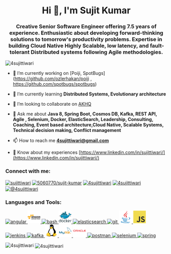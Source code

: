 <h1 align="center">Hi 👋, I'm Sujit Kumar</h1>


<h3 align="center">Creative Senior Software Engineer offering 7.5 years of experience. Enthusiastic about developing forward-thinking solutions to tomorrow's productivity problems. Expertise in building Cloud Native Highly Scalable, low latency, and fault-tolerant Distributed systems following Agile methodologies.</h3>

<p align="left"> <img src="https://komarev.com/ghpvc/?username=4sujittiwari&label=Profile%20views&color=0e75b6&style=flat" alt="4sujittiwari" /> </p>

- 🔭 I’m currently working on [Poiji, SpotBugs](https://github.com/ozlerhakan/poiji , https://github.com/spotbugs/spotbugs)

- 🌱 I’m currently learning **Distributed Systems, Evolutionary architecture**

- 👯 I’m looking to collaborate on [AKHQ](https://github.com/tchiotludo/akhq)

- 💬 Ask me about **Java 8, Spring Boot, Cosmos DB, Kafka, REST API, Agile , Selenium, Docker, ElasticSearch, Leadership, Consulting, Coaching, Event based architecture,Cloud Native, Scalable Systems, Technical decision making, Conflict management**

- 📫 How to reach me **4sujittiwari@gmail.com**

- 📄 Know about my experiences [https://www.linkedin.com/in/sujittiwari/](https://www.linkedin.com/in/sujittiwari/)

<h3 align="left">Connect with me:</h3>
<p align="left">
<a href="https://linkedin.com/in/sujittiwari" target="blank"><img align="center" src="https://raw.githubusercontent.com/rahuldkjain/github-profile-readme-generator/master/src/images/icons/Social/linked-in-alt.svg" alt="sujittiwari" height="30" width="40" /></a>
<a href="https://stackoverflow.com/users/5060770/sujit-kumar" target="blank"><img align="center" src="https://raw.githubusercontent.com/rahuldkjain/github-profile-readme-generator/master/src/images/icons/Social/stack-overflow.svg" alt="5060770/sujit-kumar" height="30" width="40" /></a>
<a href="https://www.hackerrank.com/4sujittiwari" target="blank"><img align="center" src="https://raw.githubusercontent.com/rahuldkjain/github-profile-readme-generator/master/src/images/icons/Social/hackerrank.svg" alt="4sujittiwari" height="30" width="40" /></a>
<a href="https://www.leetcode.com/4sujittiwari" target="blank"><img align="center" src="https://raw.githubusercontent.com/rahuldkjain/github-profile-readme-generator/master/src/images/icons/Social/leet-code.svg" alt="4sujittiwari" height="30" width="40" /></a>
<a href="https://www.hackerearth.com/@4sujittiwari" target="blank"><img align="center" src="https://raw.githubusercontent.com/rahuldkjain/github-profile-readme-generator/master/src/images/icons/Social/hackerearth.svg" alt="@4sujittiwari" height="30" width="40" /></a>
</p>

<h3 align="left">Languages and Tools:</h3>
<p align="left"> <a href="https://angular.io" target="_blank" rel="noreferrer"> <img src="https://angular.io/assets/images/logos/angular/angular.svg" alt="angular" width="40" height="40"/> </a> <a href="https://aws.amazon.com" target="_blank" rel="noreferrer"> <img src="https://raw.githubusercontent.com/devicons/devicon/master/icons/amazonwebservices/amazonwebservices-original-wordmark.svg" alt="aws" width="40" height="40"/> </a> <a href="https://www.gnu.org/software/bash/" target="_blank" rel="noreferrer"> <img src="https://www.vectorlogo.zone/logos/gnu_bash/gnu_bash-icon.svg" alt="bash" width="40" height="40"/> </a> <a href="https://www.docker.com/" target="_blank" rel="noreferrer"> <img src="https://raw.githubusercontent.com/devicons/devicon/master/icons/docker/docker-original-wordmark.svg" alt="docker" width="40" height="40"/> </a> <a href="https://www.elastic.co" target="_blank" rel="noreferrer"> <img src="https://www.vectorlogo.zone/logos/elastic/elastic-icon.svg" alt="elasticsearch" width="40" height="40"/> </a> <a href="https://git-scm.com/" target="_blank" rel="noreferrer"> <img src="https://www.vectorlogo.zone/logos/git-scm/git-scm-icon.svg" alt="git" width="40" height="40"/> </a> <a href="https://www.java.com" target="_blank" rel="noreferrer"> <img src="https://raw.githubusercontent.com/devicons/devicon/master/icons/java/java-original.svg" alt="java" width="40" height="40"/> </a> <a href="https://developer.mozilla.org/en-US/docs/Web/JavaScript" target="_blank" rel="noreferrer"> <img src="https://raw.githubusercontent.com/devicons/devicon/master/icons/javascript/javascript-original.svg" alt="javascript" width="40" height="40"/> </a> <a href="https://www.jenkins.io" target="_blank" rel="noreferrer"> <img src="https://www.vectorlogo.zone/logos/jenkins/jenkins-icon.svg" alt="jenkins" width="40" height="40"/> </a> <a href="https://kafka.apache.org/" target="_blank" rel="noreferrer"> <img src="https://www.vectorlogo.zone/logos/apache_kafka/apache_kafka-icon.svg" alt="kafka" width="40" height="40"/> </a> <a href="https://www.linux.org/" target="_blank" rel="noreferrer"> <img src="https://raw.githubusercontent.com/devicons/devicon/master/icons/linux/linux-original.svg" alt="linux" width="40" height="40"/> </a> <a href="https://www.mysql.com/" target="_blank" rel="noreferrer"> <img src="https://raw.githubusercontent.com/devicons/devicon/master/icons/mysql/mysql-original-wordmark.svg" alt="mysql" width="40" height="40"/> </a> <a href="https://www.oracle.com/" target="_blank" rel="noreferrer"> <img src="https://raw.githubusercontent.com/devicons/devicon/master/icons/oracle/oracle-original.svg" alt="oracle" width="40" height="40"/> </a> <a href="https://postman.com" target="_blank" rel="noreferrer"> <img src="https://www.vectorlogo.zone/logos/getpostman/getpostman-icon.svg" alt="postman" width="40" height="40"/> </a> <a href="https://www.selenium.dev" target="_blank" rel="noreferrer"> <img src="https://raw.githubusercontent.com/detain/svg-logos/780f25886640cef088af994181646db2f6b1a3f8/svg/selenium-logo.svg" alt="selenium" width="40" height="40"/> </a> <a href="https://spring.io/" target="_blank" rel="noreferrer"> <img src="https://www.vectorlogo.zone/logos/springio/springio-icon.svg" alt="spring" width="40" height="40"/> </a> </p>

<p><img align="left" src="https://github-readme-stats.vercel.app/api/top-langs?username=4sujittiwari&show_icons=true&locale=en&layout=compact" alt="4sujittiwari" /></p>

<p>&nbsp;<img align="center" src="https://github-readme-stats.vercel.app/api?username=4sujittiwari&show_icons=true&locale=en" alt="4sujittiwari" /></p>
